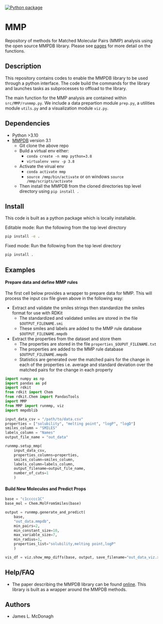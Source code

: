 [![Python package](https://github.com/Redx-Pharma/MMP/actions/workflows/testing.yaml/badge.svg)](https://github.com/Redx-Pharma/MMP/actions/workflows/testing.yaml)

# MMP
Repository of methods for Matched Molecular Pairs (MMP) analysis using the open source MMPDB library. Please see [pages](https://reimagined-couscous-wgo85em.pages.github.io/) for more detail on the functions.

## Description
This repository contains codes to enable the MMPDB library to be used through a python interface. The code build the commands for the library and launches tasks as subprocesses to offload to the library.

The main function for the MMP analysis are contained within `src/MMP/runmmp.py`. We include a data prepartion module `prep.py`, a utilities module `utils.py` and a visualization module `viz.py`.

## Dependencies
* Python >3.10
* [MMPDB](https://github.com/rdkit/mmpdb) version 3.1
    * Git clone the above repo
    * Build a virtual env either:
        * `conda create -n mmp python=3.8`
        * `virtualenv venv -p 3.8`
    * Activate the virual env
        * `conda activate mmp`
        * `source /mmp/bin/activate` or on windows `source /mmp/scripts/activate`
    * Then install the MMPDB from the cloned directories top level directory using `pip install .`

## Install

This code is built as a python package which is locally installable.

Editable mode: Run the following from the top level directory
```bash
pip install -e .
```

Fixed mode: Run the following from the top level directory
```bash
pip install .
```

## Examples

#### Prepare data and define MMP rules
The first cell below provides a wrapper to prepare data for MMP. This will process the input csv file given above in the following way:
* Extract and validate the smiles strings then standardize the smiles format for use with RDKit
    * The standardized and validated smiles are stored in the file `$OUTPUT_FILENAME.smi`
    * These smiles and labels are added to the MMP rule database `$OUTPUT_FILENAME.mmpdb`
* Extract the properties from the dataset and store them
    * The properties are stored in the file `properties_$OUPUT_FILENAME.txt`
    * The properties are added to the MMP rule database `$OUTPUT_FILENAME.mmpdb`
    * Statistics are generated over the matched pairs for the change in each of the properties i.e. average and standard deviation over the matched pairs for the change in each property

```python
import numpy as np
import pandas as pd
import rdkit
from rdkit import Chem
from rdkit.Chem import PandasTools
import MMP
from MMP import runmmp, viz
import mmpdblib

input_data_csv = "/path/to/data.csv"
properties = ["solubility", "melting point", "logP", "logD"]
smiles_column = "SMILES"
labels_column = "Names"
output_file_name = "out_data"

runmmp.setup_mmp(
    input_data_csv,
    properties_columns=properties,
    smiles_column=smiles_column,
    labels_column=labels_column,
    output_filename=output_file_name,
    number_of_cuts=1
    )
```

#### Build New Molecules and Predict Props

```python
base = "c1ccccc1C"
base_mol = Chem.MolFromSmiles(base)

output = runmmp.generate_and_predict(
    base,
    "out_data.mmpdb",
    min_pairs=2,
    min_constant_size=10,
    max_variable_size=7,
    min_radius=1,
    properties_list="solubility,melting point,logP"
    )

vis_df = viz.show_mmp_diffs(base, output, save_filename="out_data_viz.xlsx")
```


## Help/FAQ

* The paper describing the MMPDB library can be found [online](https://pubs.acs.org/doi/10.1021/acs.jcim.8b00173_). This library is built as a wrapper around the MMPDB methods.

## Authors

* James L. McDonagh
